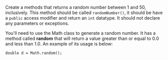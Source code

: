 Create a methods that returns a random number between 1 and 50, inclusively. This method should be called `randomNumber()`, it should be have a `public` access modifier and return an `int` datatype. It should not declare any parameters or exceptions. 

You'll need to use the Math class to generate a random number. It has a method called **random** that will return a value greater than or equal to 0.0 and less than 1.0. An example of its usage is below:

`double d = Math.random();`
